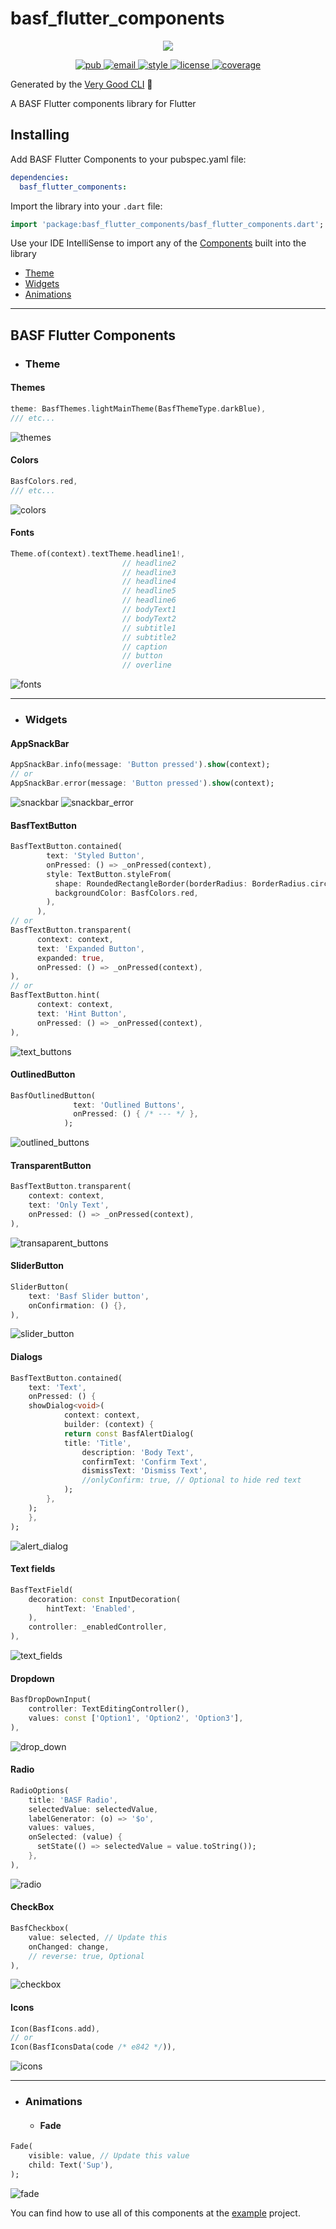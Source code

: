 # basf_flutter_components

<p align="center">
  <img src="https://raw.githubusercontent.com/BASF-Mobile-Solutions/basf_flutter_components/master/assets/basf_logo.png" />
</p>	

<p align="center">
  <a href="https://pub.dev/packages/basf_flutter_components">
     <img alt="pub" src="https://img.shields.io/pub/v/basf_flutter_components.svg?label=basf_flutter_components">
  </a>
  <a href="mailto:Mobile-Solutions@basf.com">
     <img alt="email" src="https://img.shields.io/badge/Email-BASF%20Mobile%20Solutions-blue.svg">
  </a>
  <a href="https://pub.dev/packages/very_good_analysis">
     <img alt="style" src="https://img.shields.io/badge/style-very_good_analysis-B22C89.svg">
  </a>
  <a href="https://opensource.org/licenses/BSD-3-Clause">
     <img alt="license" src="https://img.shields.io/badge/license-BSD 3-green.svg">
  </a>
  <a href="#">
     <img alt="coverage" src="coverage_badge.svg">
  </a>
</p>

Generated by the [Very Good CLI](https://github.com/VeryGoodOpenSource/very_good_cli) 🤖

A BASF Flutter components library for Flutter

## Installing

Add BASF Flutter Components to your pubspec.yaml file:

```yaml
dependencies:
  basf_flutter_components:
```

Import the library into your `.dart` file:

```dart
import 'package:basf_flutter_components/basf_flutter_components.dart';
```

Use your IDE IntelliSense to import any of the [Components](#components) built into the library
- [Theme](#theme)
- [Widgets](#widgets)
- [Animations](#animations)

---

## BASF Flutter Components

- ### Theme

#### Themes
```dart
theme: BasfThemes.lightMainTheme(BasfThemeType.darkBlue),
/// etc...
```
![themes](./assets/screenshots/themes.gif)

#### Colors
```dart
BasfColors.red,
/// etc...
```
![colors](./assets/screenshots/colors.png)

#### Fonts
```dart
Theme.of(context).textTheme.headline1!,
                         // headline2
                         // headline3
                         // headline4
                         // headline5
                         // headline6
                         // bodyText1
                         // bodyText2
                         // subtitle1
                         // subtitle2
                         // caption
                         // button
                         // overline
```
![fonts](./assets/screenshots/fonts.png)

---

- ### Widgets
#### AppSnackBar
```dart
AppSnackBar.info(message: 'Button pressed').show(context);
// or
AppSnackBar.error(message: 'Button pressed').show(context);
```

![snackbar](./assets/screenshots/info.png)
![snackbar_error](./assets/screenshots/error.png)

#### BasfTextButton
```dart
BasfTextButton.contained(
        text: 'Styled Button',
        onPressed: () => _onPressed(context),
        style: TextButton.styleFrom(
          shape: RoundedRectangleBorder(borderRadius: BorderRadius.circular(0)),
          backgroundColor: BasfColors.red,
        ),
      ),
// or
BasfTextButton.transparent(
      context: context,
      text: 'Expanded Button',
      expanded: true,
      onPressed: () => _onPressed(context),
),
// or
BasfTextButton.hint(
      context: context,
      text: 'Hint Button',
      onPressed: () => _onPressed(context),
),
```

![text_buttons](./assets/screenshots/text_buttons.png)

#### OutlinedButton
```dart
BasfOutlinedButton(
              text: 'Outlined Buttons',
              onPressed: () { /* --- */ },
            );
```

![outlined_buttons](./assets/screenshots/outlined_buttons.png)

#### TransparentButton
```dart
BasfTextButton.transparent(
    context: context,
    text: 'Only Text',
    onPressed: () => _onPressed(context),
),
```

![transaparent_buttons](./assets/screenshots/transaparent_buttons.png)

#### SliderButton
```dart
SliderButton(
    text: 'Basf Slider button',
    onConfirmation: () {},
),
```
![slider_button](./assets/screenshots/slider_button.png)

#### Dialogs
```dart
BasfTextButton.contained(
    text: 'Text',
    onPressed: () {
    showDialog<void>(
            context: context,
            builder: (context) {
    	    return const BasfAlertDialog(
        	title: 'Title',
            	description: 'Body Text',
            	confirmText: 'Confirm Text',
            	dismissText: 'Dismiss Text',
                //onlyConfirm: true, // Optional to hide red text
            );
        },
    );
    },
);
```
![alert_dialog](./assets/screenshots/dialog.png)

#### Text fields
```dart
BasfTextField(
    decoration: const InputDecoration(
        hintText: 'Enabled',
    ),
    controller: _enabledController,
),
```
![text_fields](./assets/screenshots/text_fields.png)


#### Dropdown
```dart
BasfDropDownInput(
    controller: TextEditingController(),
    values: const ['Option1', 'Option2', 'Option3'],
),
```
![drop_down](./assets/screenshots/drop_down.gif)

#### Radio
```dart
RadioOptions(
    title: 'BASF Radio',
    selectedValue: selectedValue,
    labelGenerator: (o) => '$o',
    values: values,
    onSelected: (value) {
      setState(() => selectedValue = value.toString());
    },
),
```
![radio](./assets/screenshots/radio.gif)

#### CheckBox
```dart
BasfCheckbox(
	value: selected, // Update this
	onChanged: change,
    // reverse: true, Optional
),
```
![checkbox](./assets/screenshots/checkbox.gif)

#### Icons
```dart
Icon(BasfIcons.add),
// or
Icon(BasfIconsData(code /* e842 */)),
```
![icons](./assets/screenshots/icons.gif)

---

- ### Animations
	- #### Fade
```dart
Fade(
    visible: value, // Update this value
    child: Text('Sup'),
);
```
![fade](./assets/screenshots/fade.gif)

You can find how to use all of this components at the [example](https://github.com/cgutierr-zgz/basf_flutter_components/tree/master/example) project.
